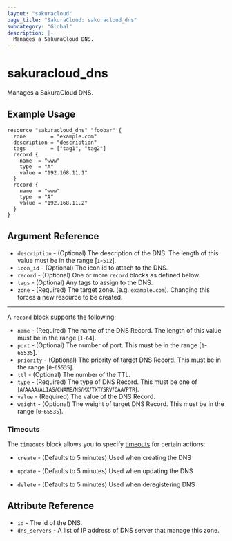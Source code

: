 ```yaml
---
layout: "sakuracloud"
page_title: "SakuraCloud: sakuracloud_dns"
subcategory: "Global"
description: |-
  Manages a SakuraCloud DNS.
---
```


# sakuracloud_dns

Manages a SakuraCloud DNS.

## Example Usage

```hcl
resource "sakuracloud_dns" "foobar" {
  zone        = "example.com"
  description = "description"
  tags        = ["tag1", "tag2"]
  record {
    name  = "www"
    type  = "A"
    value = "192.168.11.1"
  }
  record {
    name  = "www"
    type  = "A"
    value = "192.168.11.2"
  }
}
```
## Argument Reference

* `description` - (Optional) The description of the DNS. The length of this value must be in the range [`1`-`512`].
* `icon_id` - (Optional) The icon id to attach to the DNS.
* `record` - (Optional) One or more `record` blocks as defined below.
* `tags` - (Optional) Any tags to assign to the DNS.
* `zone` - (Required) The target zone. (e.g. `example.com`). Changing this forces a new resource to be created.


---

A `record` block supports the following:

* `name` - (Required) The name of the DNS Record. The length of this value must be in the range [`1`-`64`].
* `port` - (Optional) The number of port. This must be in the range [`1`-`65535`].
* `priority` - (Optional) The priority of target DNS Record. This must be in the range [`0`-`65535`].
* `ttl` - (Optional) The number of the TTL.
* `type` - (Required) The type of DNS Record. This must be one of [`A`/`AAAA`/`ALIAS`/`CNAME`/`NS`/`MX`/`TXT`/`SRV`/`CAA`/`PTR`].
* `value` - (Required) The value of the DNS Record.
* `weight` - (Optional) The weight of target DNS Record. This must be in the range [`0`-`65535`].


### Timeouts

The `timeouts` block allows you to specify [timeouts](https://www.terraform.io/docs/configuration/resources.html#operation-timeouts) for certain actions:

* `create` - (Defaults to 5 minutes) Used when creating the DNS


* `update` - (Defaults to 5 minutes) Used when updating the DNS

* `delete` - (Defaults to 5 minutes) Used when deregistering DNS



## Attribute Reference

* `id` - The id of the DNS.
* `dns_servers` - A list of IP address of DNS server that manage this zone.




